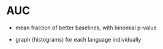 # AUC


* mean fraction of better baselines, with binomial p-value

* graph (histograms) for each language individually


